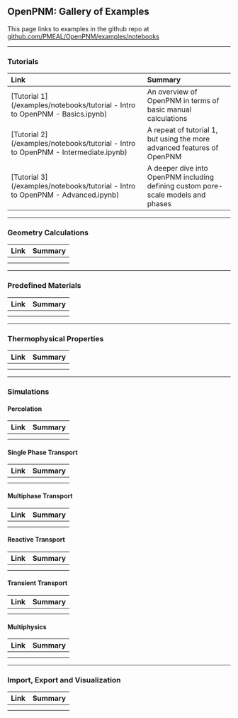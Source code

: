 ## OpenPNM: Gallery of Examples

This page links to examples in the github repo at [github.com/PMEAL/OpenPNM/examples/notebooks](https://www.github.com/PMEAL/OpenPNM/examples/notebooks)


[//]: # (This line and the one below are not rendered in the final file, so basically act as comments)
[//]: # (https://github.com/PMEAL/OpenPNM/blob/master/examples/XXXX.ipynb)


---

### Tutorials

| Link | Summary |
|:---|:---|
| [Tutorial 1](/examples/notebooks/tutorial - Intro to OpenPNM - Basics.ipynb) | An overview of OpenPNM in terms of basic manual calculations |
| [Tutorial 2](/examples/notebooks/tutorial - Intro to OpenPNM - Intermediate.ipynb) | A repeat of tutorial 1, but using the more advanced features of OpenPNM |
| [Tutorial 3](/examples/notebooks/tutorial - Intro to OpenPNM - Advanced.ipynb) | A deeper dive into OpenPNM including defining custom pore-scale models and phases | 


---
### Geometry Calculations

| Link | Summary |
|:---|:---|
|  |  |
|  |  |


---
### Predefined Materials

| Link | Summary |
|:---|:---|
|  |  |
|  |  |



---
### Thermophysical Properties

| Link | Summary |
|:---|:---|
|  |  |
|  |  |


---
### Simulations

#### Percolation

| Link | Summary |
|:---|:---|
|  |  |
|  |  |

#### Single Phase Transport

| Link | Summary |
|:---|:---|
|  |  |
|  |  |

#### Multiphase Transport

| Link | Summary |
|:---|:---|
|  |  |
|  |  |

#### Reactive Transport

| Link | Summary |
|:---|:---|
|  |  |
|  |  |

#### Transient Transport

| Link | Summary |
|:---|:---|
|  |  |
|  |  |

#### Multiphysics

| Link | Summary |
|:---|:---|
|  |  |
|  |  |

---
### Import, Export and Visualization

| Link | Summary |
|:---|:---|
|  |  |
|  |  |

